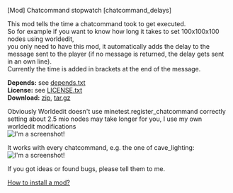 [Mod] Chatcommand stopwatch [chatcommand_delays]

This mod tells the time a chatcommand took to get executed.  
So for example if you want to know how long it takes to set 100x100x100 nodes using worldedit,  
you only need to have this mod, it automatically adds the delay to the message sent to the player (if no message is returned, the delay gets sent in an own line).  
Currently the time is added in brackets at the end of the message.

**Depends:** see [depends.txt](https://raw.githubusercontent.com/HybridDog/chatcommand_delays/master/depends.txt)  
**License:** see [LICENSE.txt](https://raw.githubusercontent.com/HybridDog/chatcommand_delays/master/LICENSE.txt)  
**Download:** [zip](https://github.com/HybridDog/chatcommand_delays/archive/master.zip), [tar.gz](https://github.com/HybridDog/chatcommand_delays/tarball/master)  

Obviously Worldedit doesn't use minetest.register_chatcommand correctly  
setting about 2.5 mio nodes may take longer for you, I use my own worldedit modifications  
![I'm a screenshot!](https://cloud.githubusercontent.com/assets/3192173/15223716/1dbe7632-1876-11e6-9f1c-1e8178b11e96.png)

It works with every chatcommand, e.g. the one of cave_lighting:  
![I'm a screenshot!](https://cloud.githubusercontent.com/assets/3192173/15223395/7e263b42-1874-11e6-864a-98c18ff9df00.png)

If you got ideas or found bugs, please tell them to me.

[How to install a mod?](http://wiki.minetest.net/Installing_Mods)

